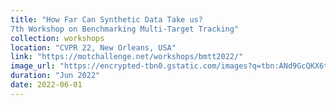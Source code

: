 ```yaml
---
title: "How Far Can Synthetic Data Take us?
7th Workshop on Benchmarking Multi-Target Tracking"
collection: workshops
location: "CVPR 22, New Orleans, USA"
link: "https://motchallenge.net/workshops/bmtt2022/"
image_url: "https://encrypted-tbn0.gstatic.com/images?q=tbn:ANd9GcQKX6tbJ2A55NPiLtlF29SYcbkXMiLu_oamnFnvM_GGIIijXKA3gJn2ANAASZdFFQ_x1ZA&usqp=CAU"  
duration: "Jun 2022"
date: 2022-06-01
---
```

